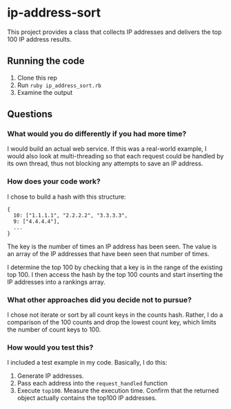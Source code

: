 # ip-address-sort

This project provides a class that collects IP addresses and delivers the top 100 IP address results.

## Running the code

1. Clone this rep
2. Run `ruby ip_address_sort.rb`
3. Examine the output

## Questions

### What would you do differently if you had more time?

I would build an actual web service. If this was a
real-world example, I would also look at multi-threading so that each request could
be handled by its own thread, thus not blocking any attempts to save an IP address.

### How does your code work?

I chose to build a hash with this structure:

```
{
  10: ["1.1.1.1", "2.2.2.2", "3.3.3.3",
  9: ["4.4.4.4"],
  ...
}
```

The key is the number of times an IP address has been seen. The value is an array
of the IP addresses that have been seen that number of times.

I determine the top 100 by checking that a key is in the range of the existing top 100.
I then access the hash by the top 100 counts and start inserting the IP addresses
into a rankings array. 

### What other approaches did you decide not to pursue?

I chose not iterate or sort by all count keys in the counts hash. Rather, I do
a comparison of the 100 counts and drop the lowest count key, which limits the number of count keys to 100.

### How would you test this?

I included a test example in my code. Basically, I do this:

1. Generate IP addresses.
2. Pass each address into the `request_handled` function
3. Execute `top100`. Measure the execution time. Confirm that the returned object
actually contains the top100 IP addresses.


